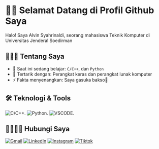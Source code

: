 # 🙌🏻 Selamat Datang di Profil Github Saya
Halo! Saya Alvin Syahrinaldi, seorang mahasiswa Teknik Komputer di Universitas Jenderal Soedirman

## 🧑🏻‍💻 Tentang Saya
- 🔭 Saat ini sedang belajar: `C/C++`, dan `Python`
- 🌱 Tertarik dengan: Perangkat keras dan perangkat lunak komputer
- ⚡ Fakta menyenangkan: Saya gasuka bakso🤢

## 🛠️ Teknologi & Tools
![C/C++](https://img.shields.io/badge/-C/C++-lightpink?style=for-the-badge&logo=c&logoColor=black).
![Python](https://img.shields.io/badge/python-3670A0?style=for-the-badge&logo=python&logoColor=ffdd54).
![VSCODE](https://img.shields.io/badge/Visual%20Studio%20Code-007ACC?logo=visualstudiocode&logoColor=fff&style=plastic).

## 🫱🏻‍🫲🏻 Hubungi Saya
[![Gmail](https://img.shields.io/badge/-Gmail-red?style=flat&logo=Gmail&logoColor=white)](mailto:alvin.syahrinaldi@mhs.unsoed.ac.id)
[![LinkedIn](https://img.shields.io/badge/-LinkedIn-blue?style=flat-square&logo=Linkedin&logoColor=white&link=YOUR_LINKEDIN_URL)](www.linkedin.com/in/alvin-syahrinaldi)
[![Instagram](https://img.shields.io/badge/Instagram-E4405F?style=for-the-badge&logo=instagram&logoColor=white)](https://www.instagram.com/itsvnzyy?igsh=MXEzcjUwb2U4anViaA==)
[![Tiktok](https://img.shields.io/badge/-TikTok-000?style=flat&logo=Tiktok&logoColor=white)](https://www.tiktok.com/@kentutmendidih_7?is_from_webapp=1&sender_device=pc)
